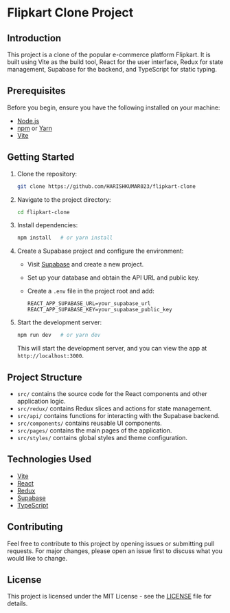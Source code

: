 
# Flipkart Clone Project

## Introduction

This project is a clone of the popular e-commerce platform Flipkart. It is built using Vite as the build tool, React for the user interface, Redux for state management, Supabase for the backend, and TypeScript for static typing.

## Prerequisites

Before you begin, ensure you have the following installed on your machine:

- [Node.js](https://nodejs.org/)
- [npm](https://www.npmjs.com/) or [Yarn](https://yarnpkg.com/)
- [Vite](https://vitejs.dev/)

## Getting Started

1. Clone the repository:

   ```bash
   git clone https://github.com/HARISHKUMAR023/flipkart-clone
   ```

2. Navigate to the project directory:

   ```bash
   cd flipkart-clone
   ```

3. Install dependencies:

   ```bash
   npm install   # or yarn install
   ```

4. Create a Supabase project and configure the environment:

   - Visit [Supabase](https://supabase.io/) and create a new project.
   - Set up your database and obtain the API URL and public key.
   - Create a `.env` file in the project root and add:

     ```env
     REACT_APP_SUPABASE_URL=your_supabase_url
     REACT_APP_SUPABASE_KEY=your_supabase_public_key
     ```

5. Start the development server:

   ```bash
   npm run dev   # or yarn dev
   ```

   This will start the development server, and you can view the app at `http://localhost:3000`.

## Project Structure

- `src/` contains the source code for the React components and other application logic.
- `src/redux/` contains Redux slices and actions for state management.
- `src/api/` contains functions for interacting with the Supabase backend.
- `src/components/` contains reusable UI components.
- `src/pages/` contains the main pages of the application.
- `src/styles/` contains global styles and theme configuration.

## Technologies Used

- [Vite](https://vitejs.dev/)
- [React](https://reactjs.org/)
- [Redux](https://redux.js.org/)
- [Supabase](https://supabase.io/)
- [TypeScript](https://www.typescriptlang.org/)

## Contributing

Feel free to contribute to this project by opening issues or submitting pull requests. For major changes, please open an issue first to discuss what you would like to change.

## License

This project is licensed under the MIT License - see the [LICENSE](LICENSE) file for details.
